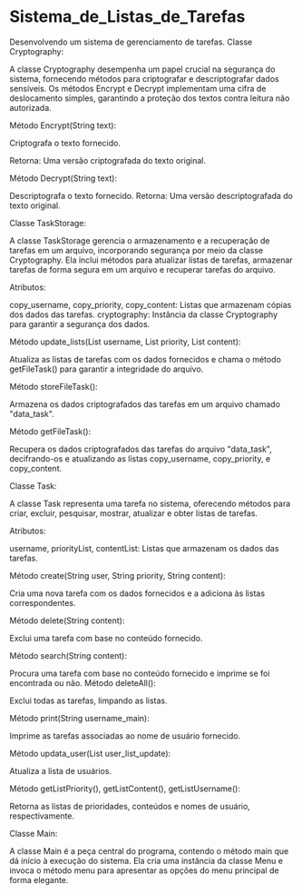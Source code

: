 # Sistema_de_Listas_de_Tarefas
Desenvolvendo um sistema de gerenciamento de tarefas.
Classe Cryptography:

  A classe Cryptography desempenha um papel crucial na segurança do sistema, fornecendo métodos para criptografar e descriptografar dados sensíveis. Os métodos Encrypt e Decrypt implementam uma cifra de deslocamento simples, garantindo a proteção dos textos contra leitura não autorizada.

Método Encrypt(String text):

  Criptografa o texto fornecido.
  
Retorna: Uma versão criptografada do texto original.

Método Decrypt(String text):

Descriptografa o texto fornecido.
Retorna: Uma versão descriptografada do texto original.

Classe TaskStorage:

A classe TaskStorage gerencia o armazenamento e a recuperação de tarefas em um arquivo, incorporando segurança por meio da classe Cryptography. Ela inclui métodos para atualizar listas de tarefas, armazenar tarefas de forma segura em um arquivo e recuperar tarefas do arquivo.

Atributos:

copy_username, copy_priority, copy_content: Listas que armazenam cópias dos dados das tarefas.
cryptography: Instância da classe Cryptography para garantir a segurança dos dados.

Método update_lists(List<String> username, List<String> priority, List<String> content):

Atualiza as listas de tarefas com os dados fornecidos e chama o método getFileTask() para garantir a integridade do arquivo.

Método storeFileTask():

Armazena os dados criptografados das tarefas em um arquivo chamado "data_task".

Método getFileTask():

Recupera os dados criptografados das tarefas do arquivo "data_task", decifrando-os e atualizando as listas copy_username, copy_priority, e copy_content.

Classe Task:

A classe Task representa uma tarefa no sistema, oferecendo métodos para criar, excluir, pesquisar, mostrar, atualizar e obter listas de tarefas.

Atributos:

username, priorityList, contentList: Listas que armazenam os dados das tarefas.

Método create(String user, String priority, String content):

Cria uma nova tarefa com os dados fornecidos e a adiciona às listas correspondentes.

Método delete(String content):

Exclui uma tarefa com base no conteúdo fornecido.

Método search(String content):

Procura uma tarefa com base no conteúdo fornecido e imprime se foi encontrada ou não.
Método deleteAll():


Exclui todas as tarefas, limpando as listas.

Método print(String username_main):

Imprime as tarefas associadas ao nome de usuário fornecido.

Método updata_user(List<String> user_list_update):

Atualiza a lista de usuários.

Método getListPriority(), getListContent(), getListUsername():

Retorna as listas de prioridades, conteúdos e nomes de usuário, respectivamente.

Classe Main:

A classe Main é a peça central do programa, contendo o método main que dá início à execução do sistema. Ela cria uma instância da classe Menu e invoca o método menu para apresentar as opções do menu principal de forma elegante.
